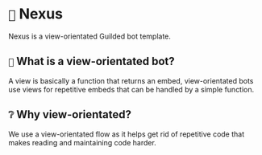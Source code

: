 # `🌌` Nexus
Nexus is a view-orientated Guilded bot template.

## `👀` What is a view-orientated bot?
A view is basically a function that returns an embed, view-orientated bots use views for repetitive embeds that can be handled by a simple function.

## `❔` Why view-orientated?
We use a view-orientated flow as it helps get rid of repetitive code that makes reading and maintaining code harder.